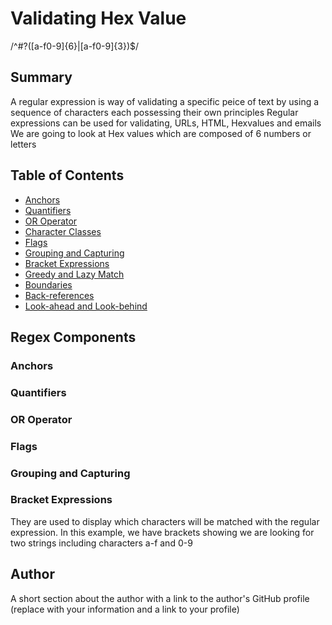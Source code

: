 # Validating Hex Value

/^#?([a-f0-9]{6}|[a-f0-9]{3})$/

## Summary
A regular expression is way of validating a specific peice of text by using a sequence of characters each
possessing their own principles
Regular expressions can be used for validating, URLs, HTML, Hexvalues and emails
We are going to look at Hex values which are composed of 6 numbers or letters

## Table of Contents

- [Anchors](#anchors)
- [Quantifiers](#quantifiers)
- [OR Operator](#or-operator)
- [Character Classes](#character-classes)
- [Flags](#flags)
- [Grouping and Capturing](#grouping-and-capturing)
- [Bracket Expressions](#bracket-expressions)
- [Greedy and Lazy Match](#greedy-and-lazy-match)
- [Boundaries](#boundaries)
- [Back-references](#back-references)
- [Look-ahead and Look-behind](#look-ahead-and-look-behind)

## Regex Components

### Anchors

### Quantifiers

### OR Operator

### Flags

### Grouping and Capturing

### Bracket Expressions
They are used to display which characters will be matched with the regular expression.
In this example, we have brackets showing we are looking for two strings including characters a-f and 0-9

## Author

A short section about the author with a link to the author's GitHub profile (replace with your information and a link to your profile)
